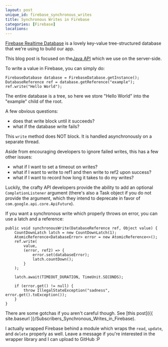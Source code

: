 ```yaml
---
layout: post
unique_id: firebase_synchronous_writes
title: Synchronous Writes in Firebase
categories: [Firebase]
locations: 
---
```


[Firebase Realtime Database](https://firebase.google.com/) is a lovely key-value tree-structured database that we're using to build our app.

This blog post is focused on the[Java API](https://github.com/firebase/firebase-admin-java) which we use on the server-side.

To write a value in Firebase, you can simply do:

```
FirebaseDatabase database = FirebaseDatabase.getInstance();
DatabaseReference ref = database.getReference("example");
ref.write("Hello World");
```

The entire database is a tree, so here we store "Hello World" into the "example" child of the root.

A few obvious questions:
* does that write block until it succeeds?
* what if the database write fails?

This `write` method does NOT block.  It is handled asynchronously on a separate thread.

Aside from encouraging developers to ignore failed writes, this has a few other issues:
* what if I want to set a timeout on writes?
* what if I want to write to ref1 and then write to ref2 upon success?
* what if I want to record how long it takes to do my writes?

Luckily, the crafty API developers provide the ability to add an optional `CompletionListener` argument (there's also a Task object if you do not provide the argument, which they intend to deprecate in favor of `com.google.api.core.ApiFuture`).

If you want a synchronous write which properly throws on error, you can use a latch and a reference:

```
public void synchronousWrite(DatabaseReference ref, Object value) {
    CountDownLatch latch = new CountDownLatch(1);
    AtomicReference<DatabaseError> error = new AtomicReference<>();
    ref.write(
        value,
        (error, ref2) => {
    	    error.set(databaseError);
            latch.countDown();
        }
    );

    latch.await(TIMEOUT_DURATION, TimeUnit.SECONDS);

    if (error.get() != null) {
        throw IllegalStateException("sadness", error.get().toException());
    }
}
```

There are some gotchas if you aren't careful though.  See [this post]({{ site.baseurl }}/Subscribers_Synchronous_Writes_in_Firebase).

I actually wrapped Firebase behind a module which wraps the `read`, `update`, and `delete` properly as well.  Leave a message if you're interested in the wrapper library and I can upload to GitHub :P
